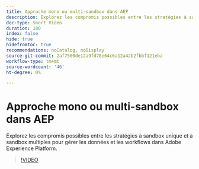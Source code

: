 ```yaml
---
title: Approche mono ou multi-sandbox dans AEP
description: Explorez les compromis possibles entre les stratégies à sandbox unique et à sandbox multiples pour gérer les données et les workflows dans Adobe Experience Platform.
doc-type: Short Video
duration: 180
index: false
hide: true
hidefromtoc: true
recommendations: noCatalog, noDisplay
source-git-commit: 2af7500de12a9fd78e64c6a12a42b2fbbf121eba
workflow-type: tm+mt
source-wordcount: '46'
ht-degree: 0%

---
```



# Approche mono ou multi-sandbox dans AEP

Explorez les compromis possibles entre les stratégies à sandbox unique et à sandbox multiples pour gérer les données et les workflows dans Adobe Experience Platform.

<!-- 62_S601_3442532_179_single-vs-multisandbox-approach-in-aep -->
>[!VIDEO](https://video.tv.adobe.com/v/3458324/?learn=on&enablevpops=true)

